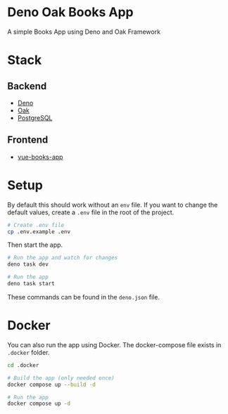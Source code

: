 # Deno Oak Books App

A simple Books App using Deno and Oak Framework

# Stack

## Backend
- [Deno](https://deno.land/)
- [Oak](https://github.com/oakserver/oak)
- [PostgreSQL](https://www.postgresql.org/)

## Frontend
- [vue-books-app](https://github.com/trapcodeio/vue-books-app)


# Setup
By default this should work without an `env` file. If you want to change the default values, create a `.env` file in the root of the project.

```bash
# Create .env file
cp .env.example .env
```

Then start the app.

```bash
# Run the app and watch for changes
deno task dev

# Run the app
deno task start
```

These commands can be found in the `deno.json` file.

# Docker
You can also run the app using Docker.
The docker-compose file exists in `.docker` folder.

```bash
cd .docker

# Build the app (only needed once)
docker compose up --build -d

# Run the app
docker compose up -d
```